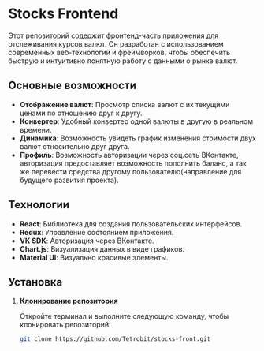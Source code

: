 # Stocks Frontend

Этот репозиторий содержит фронтенд-часть приложения для отслеживания курсов валют. Он разработан с использованием современных веб-технологий и фреймворков, чтобы обеспечить быструю и интуитивно понятную работу с данными о рынке валют.

## Основные возможности

- **Отображение валют**: Просмотр списка валют с их текущими ценами по отношению друг к другу.
- **Конвертер**: Удобный конвертер одной валюты в другую в реальном времени.
- **Динамика**: Возможность увидеть график изменения стоимости двух валют относительно друг друга.
- **Профиль**: Возможность авторизации через соц.сеть ВКонтакте, авторизация предоставляет возможность пополнить баланс, а так же перевести средства другому пользователю(направление для будущего развития проекта).

## Технологии

- **React**: Библиотека для создания пользовательских интерфейсов.
- **Redux**: Управление состоянием приложения.
- **VK SDK**: Авторизация через ВКонтакте.
- **Chart.js**: Визуализация данных в виде графиков.
- **Material UI**: Визуально красивые элементы.

## Установка

1. **Клонирование репозитория**

   Откройте терминал и выполните следующую команду, чтобы клонировать репозиторий:

   ```bash
   git clone https://github.com/Tetrobit/stocks-front.git
